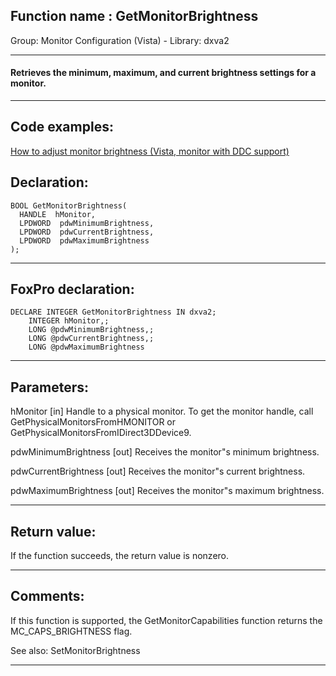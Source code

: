 
## Function name : GetMonitorBrightness
Group: Monitor Configuration (Vista) - Library: dxva2    
***  


#### Retrieves the minimum, maximum, and current brightness settings for a monitor.
***  


## Code examples:
[How to adjust monitor brightness (Vista, monitor with DDC support)](../../samples/sample_543.md)  

## Declaration:
```foxpro  
BOOL GetMonitorBrightness(
  HANDLE  hMonitor,
  LPDWORD  pdwMinimumBrightness,
  LPDWORD  pdwCurrentBrightness,
  LPDWORD  pdwMaximumBrightness
);  
```  
***  


## FoxPro declaration:
```foxpro  
DECLARE INTEGER GetMonitorBrightness IN dxva2;
	INTEGER hMonitor,;
	LONG @pdwMinimumBrightness,;
	LONG @pdwCurrentBrightness,;
	LONG @pdwMaximumBrightness  
```  
***  


## Parameters:
hMonitor
[in]  Handle to a physical monitor. To get the monitor handle, call GetPhysicalMonitorsFromHMONITOR or GetPhysicalMonitorsFromIDirect3DDevice9.

pdwMinimumBrightness
[out]  Receives the monitor"s minimum brightness. 

pdwCurrentBrightness
[out]  Receives the monitor"s current brightness. 

pdwMaximumBrightness
[out]  Receives the monitor"s maximum brightness.   
***  


## Return value:
If the function succeeds, the return value is nonzero.  
***  


## Comments:
If this function is supported, the GetMonitorCapabilities function returns the MC_CAPS_BRIGHTNESS flag.  
  
See also: SetMonitorBrightness   
  
***  

